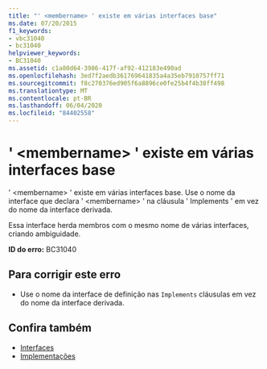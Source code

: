 ```yaml
---
title: "' <membername> ' existe em várias interfaces base"
ms.date: 07/20/2015
f1_keywords:
- vbc31040
- bc31040
helpviewer_keywords:
- BC31040
ms.assetid: c1a80d64-3986-417f-af92-412183e490ad
ms.openlocfilehash: 3ed7f2aedb361769641835a4a35eb7910757ff71
ms.sourcegitcommit: f8c270376ed905f6a8896ce0fe25b4f4b38ff498
ms.translationtype: MT
ms.contentlocale: pt-BR
ms.lasthandoff: 06/04/2020
ms.locfileid: "84402558"
---
```

# <a name="membername-exists-in-multiple-base-interfaces"></a>' \<membername> ' existe em várias interfaces base
' \<membername> ' existe em várias interfaces base. Use o nome da interface que declara ' \<membername> ' na cláusula ' Implements ' em vez do nome da interface derivada.  
  
 Essa interface herda membros com o mesmo nome de várias interfaces, criando ambiguidade.  
  
 **ID do erro:** BC31040  
  
## <a name="to-correct-this-error"></a>Para corrigir este erro  
  
- Use o nome da interface de definição nas `Implements` cláusulas em vez do nome da interface derivada.  
  
## <a name="see-also"></a>Confira também

- [Interfaces](../programming-guide/language-features/interfaces/index.md)
- [Implementações](../language-reference/statements/implements-clause.md)
